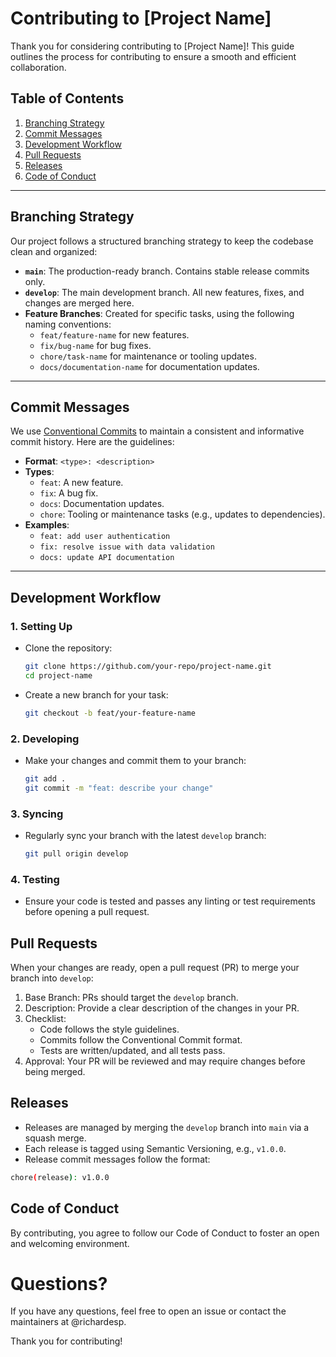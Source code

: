 # Contributing to [Project Name]

Thank you for considering contributing to [Project Name]! This guide outlines the process for contributing to ensure a smooth and efficient collaboration.

## Table of Contents
1. [Branching Strategy](#branching-strategy)
2. [Commit Messages](#commit-messages)
3. [Development Workflow](#development-workflow)
4. [Pull Requests](#pull-requests)
5. [Releases](#releases)
6. [Code of Conduct](#code-of-conduct)

---

## Branching Strategy

Our project follows a structured branching strategy to keep the codebase clean and organized:

- **`main`**: The production-ready branch. Contains stable release commits only.
- **`develop`**: The main development branch. All new features, fixes, and changes are merged here.
- **Feature Branches**: Created for specific tasks, using the following naming conventions:
  - `feat/feature-name` for new features.
  - `fix/bug-name` for bug fixes.
  - `chore/task-name` for maintenance or tooling updates.
  - `docs/documentation-name` for documentation updates.

---

## Commit Messages

We use [Conventional Commits](https://www.conventionalcommits.org/) to maintain a consistent and informative commit history. Here are the guidelines:

- **Format**: `<type>: <description>`
- **Types**:
  - `feat`: A new feature.
  - `fix`: A bug fix.
  - `docs`: Documentation updates.
  - `chore`: Tooling or maintenance tasks (e.g., updates to dependencies).
- **Examples**:
  - `feat: add user authentication`
  - `fix: resolve issue with data validation`
  - `docs: update API documentation`

---

## Development Workflow

### 1. **Setting Up**
- Clone the repository:
  ```bash
  git clone https://github.com/your-repo/project-name.git
  cd project-name
  ```
- Create a new branch for your task:
  ```bash
  git checkout -b feat/your-feature-name
  ```

### 2. **Developing**
- Make your changes and commit them to your branch:
  ```bash
  git add .
  git commit -m "feat: describe your change"
  ```

### 3. Syncing
- Regularly sync your branch with the latest `develop` branch:
  ```bash
  git pull origin develop
  ```

### 4. Testing
- Ensure your code is tested and passes any linting or test requirements before opening a pull request.


## Pull Requests

When your changes are ready, open a pull request (PR) to merge your branch into `develop`:

1. Base Branch: PRs should target the `develop` branch.
2. Description: Provide a clear description of the changes in your PR.
3. Checklist:
    * Code follows the style guidelines.
    * Commits follow the Conventional Commit format.
    * Tests are written/updated, and all tests pass.
4. Approval: Your PR will be reviewed and may require changes before being merged.


## Releases

* Releases are managed by merging the `develop` branch into `main` via a squash merge.
* Each release is tagged using Semantic Versioning, e.g., `v1.0.0`.
* Release commit messages follow the format:
```bash
chore(release): v1.0.0
```

## Code of Conduct

By contributing, you agree to follow our Code of Conduct to foster an open and welcoming environment.

# Questions?

If you have any questions, feel free to open an issue or contact the maintainers at @richardesp.

Thank you for contributing!